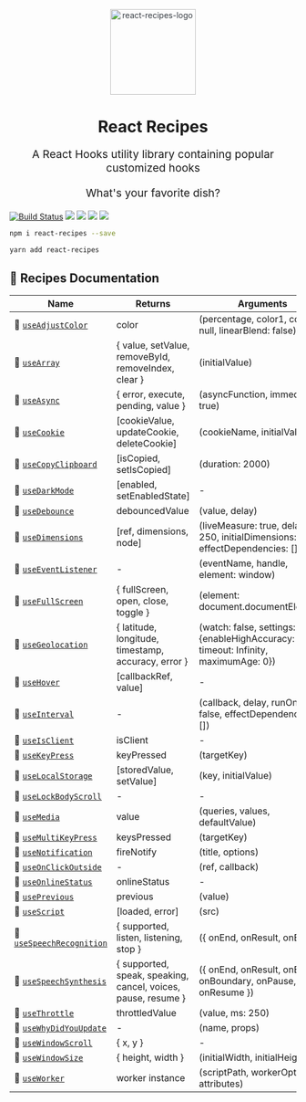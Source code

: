 <p align="center" style="color: #343a40">
  <img
    src="https://s3.amazonaws.com/pix.iemoji.com/images/emoji/apple/ios-12/256/woman-cook.png" 
    alt="react-recipes-logo" 
    height="150" 
    width="150"
    >
  <h1 align="center">React Recipes</h1>
</p>
<p align="center" style="font-size: 1.2rem;">A React Hooks utility library containing popular customized hooks</p>
<p align="center" style="font-size: 1.2rem;">What's your favorite dish?</p>

[![Build Status](https://travis-ci.com/craig1123/react-recipes.svg?branch=master)](https://travis-ci.com/craig1123/react-recipes)
![](https://badgen.net/npm/v/react-recipes)
![](https://badgen.net/bundlephobia/minzip/react-recipes)
![](https://badgen.net/npm/dt/react-recipes)
![](https://img.shields.io/badge/license-MIT-green.svg)

```bash
npm i react-recipes --save
```

```bash
yarn add react-recipes
```

## 🥘 Recipes Documentation

| Name                                                        | Returns                                                       | Arguments                                                                               |
| ----------------------------------------------------------- | ------------------------------------------------------------- | --------------------------------------------------------------------------------------- |
| 🍡 [`useAdjustColor`](./docs/useAdjustColor.md)             | color                                                         | (percentage, color1, color2: null, linearBlend: false)                                  |
| 🥟 [`useArray`](./docs/useArray.md)                         | { value, setValue, removeById, removeIndex, clear }           | (initialValue)                                                                          |
| 🔄 [`useAsync`](./docs/useAsync.md)                         | { error, execute, pending, value }                            | (asyncFunction, immediate: true)                                                        |
| 🍪 [`useCookie`](./docs/useCookie.md)                       | [cookieValue, updateCookie, deleteCookie]                     | (cookieName, initialValue)                                                              |
| 🥠 [`useCopyClipboard`](./docs/useCopyClipboard.md)         | [isCopied, setIsCopied]                                       | (duration: 2000)                                                                        |
| 🍩 [`useDarkMode`](./docs/useDarkMode.md)                   | [enabled, setEnabledState]                                    | -                                                                                       |
| 🍜 [`useDebounce`](./docs/useDebounce.md)                   | debouncedValue                                                | (value, delay)                                                                          |
| 🥡 [`useDimensions`](./docs/useDimensions.md)               | [ref, dimensions, node]                                       | (liveMeasure: true, delay: 250, initialDimensions: {}, effectDependencies: [])          |
| 🍳 [`useEventListener`](./docs/useEventListener.md)         | -                                                             | (eventName, handle, element: window)                                                    |
| 🌮 [`useFullScreen`](./docs/useFullScreen.md)               | { fullScreen, open, close, toggle }                           | (element: document.documentElement)                                                     |
| 🌯 [`useGeolocation`](./docs/useGeolocation.md)             | { latitude, longitude, timestamp, accuracy, error }           | (watch: false, settings: {enableHighAccuracy: false, timeout: Infinity, maximumAge: 0}) |
| 🌭 [`useHover`](./docs/useHover.md)                         | [callbackRef, value]                                          | -                                                                                       |
| 🍦 [`useInterval`](./docs/useInterval.md)                   | -                                                             | (callback, delay, runOnLoad: false, effectDependencies: [])                             |
| 🍐 [`useIsClient`](./docs/useIsClient.md)                   | isClient                                                      | -                                                                                       |
| 🥧 [`useKeyPress`](./docs/useKeyPress.md)                   | keyPressed                                                    | (targetKey)                                                                             |
| 🍱 [`useLocalStorage`](./docs/useLocalStorage.md)           | [storedValue, setValue]                                       | (key, initialValue)                                                                     |
| 🍋 [`useLockBodyScroll`](./docs/useLockBodyScroll.md)       | -                                                             | -                                                                                       |
| 🍉 [`useMedia`](./docs/useMedia.md)                         | value                                                         | (queries, values, defaultValue)                                                         |
| 🥭 [`useMultiKeyPress`](./docs/useMultiKeyPress.md)         | keysPressed                                                   | (targetKey)                                                                             |
| 🔔 [`useNotification`](./docs/useNotification.md)           | fireNotify                                                    | (title, options)                                                                        |
| 🥑 [`useOnClickOutside`](./docs/useOnClickOutside.md)       | -                                                             | (ref, callback)                                                                         |
| 🥒 [`useOnlineStatus`](./docs/useOnlineStatus.md)           | onlineStatus                                                  | -                                                                                       |
| 🍿 [`usePrevious`](./docs/usePrevious.md)                   | previous                                                      | (value)                                                                                 |
| 🍣 [`useScript`](./docs/useScript.md)                       | [loaded, error]                                               | (src)                                                                                   |
| 🍖 [`useSpeechRecognition`](./docs/useSpeechRecognition.md) | { supported, listen, listening, stop }                        | ({ onEnd, onResult, onError })                                                          |
| 🍗 [`useSpeechSynthesis`](./docs/useSpeechSynthesis.md)     | { supported, speak, speaking, cancel, voices, pause, resume } | ({ onEnd, onResult, onError, onBoundary, onPause, onResume })                           |
| 🍏 [`useThrottle`](./docs/useThrottle.md)                   | throttledValue                                                | (value, ms: 250)                                                                        |
| 🍷 [`useWhyDidYouUpdate`](./docs/useWhyDidYouUpdate.md)     | -                                                             | (name, props)                                                                           |
| 🥖 [`useWindowScroll`](./docs/useWindowScroll.md)           | { x, y }                                                      | -                                                                                       |
| 🥮 [`useWindowSize`](./docs/useWindowSize.md)               | { height, width }                                             | (initialWidth, initialHeight)                                                           |
| 🥝 [`useWorker`](./docs/useWorker.md)                       | worker instance                                               | (scriptPath, workerOptions, attributes)                                                 |
